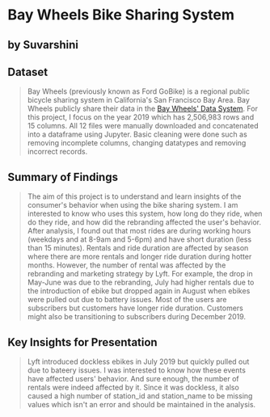 # Bay Wheels Bike Sharing System
## by Suvarshini


## Dataset

> Bay Wheels (previously known as Ford GoBike) is a regional public bicycle sharing system in California's San Francisco Bay Area. Bay Wheels publicly share their data in the [Bay Wheels' Data System](https://www.lyft.com/bikes/bay-wheels/system-data). For this project, I focus on the year 2019 which has 2,506,983 rows and 15 columns. All 12 files were manually downloaded and concatenated into a dataframe using Jupyter. Basic cleaning were done such as removing incomplete columns, changing datatypes and removing incorrect records. 


## Summary of Findings

> The aim of this project is to understand and learn insights of the consumer's behavior when using the bike sharing system. I am interested to know who uses this system, how long do they ride, when do they ride, and how did the rebranding affected the user's behavior. After analysis, I found out that most rides are during working hours (weekdays and at 8-9am and 5-6pm) and have short duration (less than 15 minutes). Rentals and ride duration are affected by season where there are more rentals and longer ride duration during hotter months. However, the number of rental was affected by the rebranding and marketing strategy by Lyft. For example, the drop in May-June was due to the rebranding, July had higher rentals due to the introduction of ebike but dropped again in August when ebikes were pulled out due to battery issues. Most of the users are subscribers but customers have longer ride duration. Customers might also be transitioning to subscribers during December 2019.


## Key Insights for Presentation

> Lyft introduced dockless ebikes in July 2019 but quickly pulled out due to bateery issues. I was interested to know how these events have affected users' behavior. And sure enough, the number of rentals were indeed affected by it. Since it was dockless, it also caused a high number of station_id and station_name to be missing values which isn't an error and should be maintained in the analysis. 
